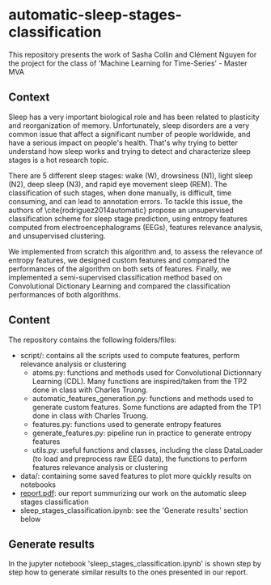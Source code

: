 # automatic-sleep-stages-classification

This repository presents the work of Sasha Collin and Clément Nguyen for the project for the class of 'Machine Learning for Time-Series' - Master MVA

## Context
Sleep has a very important biological role and has been related to plasticity and reorganization of memory. Unfortunately, sleep disorders are a very common issue that affect a significant number of people worldwide, and have a serious impact on people's health. That's why trying to better understand how sleep works and trying to detect and characterize sleep stages is a hot research topic.

There are 5 different sleep stages: wake (W), drowsiness (N1), light sleep (N2), deep sleep (N3), and rapid eye movement sleep (REM). The classification of such stages, when done manually, is difficult, time consuming, and can lead to annotation errors. To tackle this issue, the authors of \cite{rodriguez2014automatic} propose an unsupervised classification scheme for sleep stage prediction, using entropy features computed from electroencephalograms (EEGs), features relevance analysis, and unsupervised clustering.

We implemented from scratch this algorithm and, to assess the relevance of entropy features, we designed custom features and compared the performances of the algorithm on both sets of features. Finally, we implemented a semi-supervised classification method based on Convolutional Dictionary Learning and compared the classification performances of both algorithms.

## Content
The repository contains the following folders/files:
- script/: contains all the scripts used to compute features, perform relevance analysis or clustering
  - atoms.py: functions and methods used for Convolutional Dictionnary Learning (CDL). Many functions are inspired/taken from the TP2 done in class with Charles Truong.
  - automatic_features_generation.py: functions and methods used to generate custom features. Some functions are adapted from the TP1 done in class with Charles Truong.
  - features.py: functions used to generate entropy features
  - generate_features.py: pipeline run in practice to generate entropy features
  - utils.py: useful functions and classes, including the class DataLoader (to load and preprocess raw EEG data), the functions to perform features relevance analysis or clustering
- data/: containing some saved features to plot more quickly results on notebooks
- [report.pdf](https://github.com/cosasha97/automatic-sleep-stages-classification/blob/main/report.pdf): our report summurizing our work on the automatic sleep stages classification
- sleep_stages_classification.ipynb: see the 'Generate results' section below


## Generate results
In the jupyter notebook 'sleep_stages_classification.ipynb' is shown step by step how to generate similar results to the ones presented in our report.

